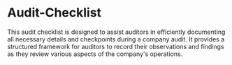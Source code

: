 # Audit-Checklist
This audit checklist is designed to assist auditors in efficiently documenting all necessary details and checkpoints during a company audit. It provides a structured framework for auditors to record their observations and findings as they review various aspects of the company's operations.

